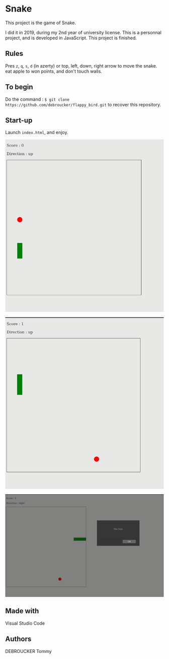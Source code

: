 # Snake

This project is the game of Snake. 

I did it in 2019, during my 2nd year of university license. This is a personnal project, and is developed in JavaScript. This project is finished.

## Rules
Pres `z`, `q`, `s`, `d` (in azerty) or top, left, down, right arrow to move the snake. eat apple to won points, and don't touch walls.

## To begin
Do the command :  `$ git clone https://github.com/debroucker/flappy_bird.git` to recover this repository.

## Start-up
Launch `index.html`, and enjoy.

![home](img/succes1.png)

![home](img/succes2.png)

![losed](img/losed.png)

## Made with
Visual Studio Code

## Authors
DEBROUCKER Tommy
